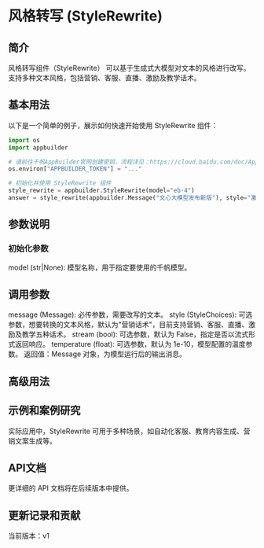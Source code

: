 # 风格转写 (StyleRewrite)

## 简介
风格转写组件（StyleRewrite） 可以基于生成式大模型对文本的风格进行改写。支持多种文本风格，包括营销、客服、直播、激励及教学话术。

## 基本用法

以下是一个简单的例子，展示如何快速开始使用 StyleRewrite 组件：

```python
import os
import appbuilder

# 请前往千帆AppBuilder官网创建密钥，流程详见：https://cloud.baidu.com/doc/AppBuilder/s/Olq6grrt6#1%E3%80%81%E5%88%9B%E5%BB%BA%E5%AF%86%E9%92%A5
os.environ["APPBUILDER_TOKEN"] = "..."

# 初始化并使用 StyleRewrite 组件
style_rewrite = appbuilder.StyleRewrite(model="eb-4")
answer = style_rewrite(appbuilder.Message("文心大模型发布新版"), style="激励话术")
```

## 参数说明

### 初始化参数

model (str|None): 模型名称，用于指定要使用的千帆模型。

## 调用参数

message (Message): 必传参数，需要改写的文本。
style (StyleChoices): 可选参数，想要转换的文本风格，默认为"营销话术"，目前支持营销、客服、直播、激励及教学五种话术。
stream (bool): 可选参数，默认为 False，指定是否以流式形式返回响应。
temperature (float): 可选参数，默认为 1e-10，模型配置的温度参数。
返回值：Message 对象，为模型运行后的输出消息。

## 高级用法


## 示例和案例研究
实际应用中，StyleRewrite 可用于多种场景，如自动化客服、教育内容生成、营销文案生成等。

## API文档
更详细的 API 文档将在后续版本中提供。

## 更新记录和贡献
当前版本：v1
